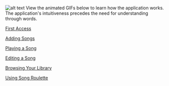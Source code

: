 ![alt text][Selecting a Song]
View the animated GIFs below to learn how the application works. The application's intuitiveness precedes the need for understanding through words.

[First Access]

[Adding Songs]

[Playing a Song]

[Editing a Song]

[Browsing Your Library]

[Using Song Roulette]

[Selecting a Song]: https://github.com/drodriguln/MusicMaestro/blob/gh-pages/select-song.gif?raw=true "Selecting a Song"
[First Access]: https://github.com/drodriguln/MusicMaestro/blob/gh-pages/first-load.gif?raw=true "First Access"
[Adding Songs]: https://github.com/drodriguln/MusicMaestro/blob/gh-pages/add.gif?raw=true "Adding Songs"
[Playing a Song]: https://github.com/drodriguln/MusicMaestro/blob/gh-pages/player.gif?raw=true "Playing a Song"
[Editing a Song]: https://github.com/drodriguln/MusicMaestro/blob/gh-pages/edit.gif?raw=true "Editing a Song"
[Browsing Your Library]: https://github.com/drodriguln/MusicMaestro/blob/gh-pages/library.gif?raw=true "Browsing Your Library"
[Using Song Roulette]: https://github.com/drodriguln/MusicMaestro/blob/gh-pages/roulette.gif?raw=true "Using Song Roulette"
